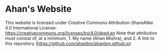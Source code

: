 # Ahan's Website
This website is licensed under Creative Commons Attribution-ShareAlike 4.0 International License: https://creativecommons.org/licenses/by/4.0/deed.en
Note that attribution must consist of, at a minimum, 1. My name (Ahan Mishra), and 2. A link to this repository (https://github.com/ahanbm/ahanbm.github.io)